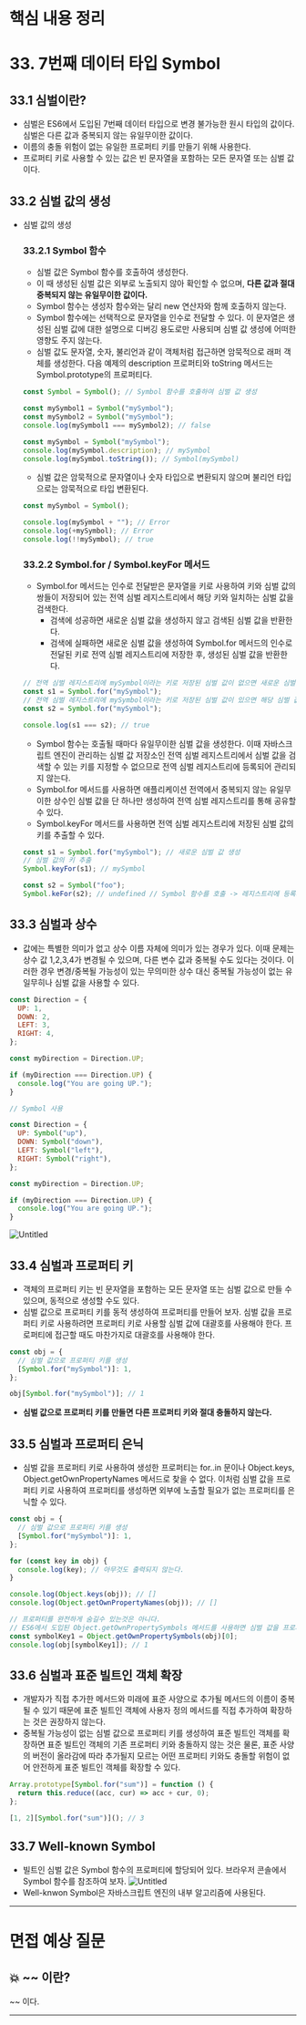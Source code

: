 # 핵심 내용 정리

# 33. 7번째 데이터 타입 Symbol

## 33.1 심벌이란?

- 심벌은 ES6에서 도입된 7번째 데이터 타입으로 변경 불가능한 원시 타입의 값이다. 심벌은 다른 값과 중복되지 않는 유일무이한 값이다.
- 이름의 충돌 위험이 없는 유일한 프로퍼티 키를 만들기 위해 사용한다.
- 프로퍼티 키로 사용할 수 있는 값은 빈 문자열을 포함하는 모든 문자열 또는 심벌 값이다.

## 33.2 심벌 값의 생성

- 심벌 값의 생성

  ### 33.2.1 Symbol 함수

  - 심벌 값은 Symbol 함수를 호출하여 생성한다.
  - 이 때 생성된 심벌 값은 외부로 노출되지 않아 확인할 수 없으며, **다른 값과 절대 중복되지 않는 유일무이한 값이다.**
  - Symbol 함수는 생성자 함수와는 달리 new 연산자와 함께 호출하지 않는다.
  - Symbol 함수에는 선택적으로 문자열을 인수로 전달할 수 있다. 이 문자열은 생성된 심벌 값에 대한 설명으로 디버깅 용도로만 사용되며 심벌 값 생성에 어떠한 영향도 주지 않는다.
  - 심벌 값도 문자열, 숫자, 불리언과 같이 객체처럼 접근하면 암묵적으로 래퍼 객체를 생성한다. 다음 예제의 description 프로퍼티와 toString 메서드는 Symbol.prototype의 프로퍼티다.

  ```jsx
  const Symbol = Symbol(); // Symbol 함수를 호출하여 심벌 값 생성

  const mySymbol1 = Symbol("mySymbol");
  const mySymbol2 = Symbol("mySymbol");
  console.log(mySymbol1 === mySymbol2); // false

  const mySymbol = Symbol("mySymbol");
  console.log(mySymbol.description); // mySymbol
  console.log(mySymbol.toString()); // Symbol(mySymbol)
  ```

  - 심벌 값은 암묵적으로 문자열이나 숫자 타입으로 변환되지 않으며 불리언 타입으로는 암묵적으로 타입 변환된다.

  ```jsx
  const mySymbol = Symbol();

  console.log(mySymbol + ""); // Error
  console.log(+mySymbol); // Error
  console.log(!!mySymbol); // true
  ```

  ### 33.2.2 Symbol.for / Symbol.keyFor 메서드

  - Symbol.for 메서드는 인수로 전달받은 문자열을 키로 사용하여 키와 심벌 값의 쌍들이 저장되어 있는 전역 심벌 레지스트리에서 해당 키와 일치하는 심벌 값을 검색한다.
    - 검색에 성공하면 새로운 심벌 값을 생성하지 않고 검색된 심벌 값을 반환한다.
    - 검색에 실패하면 새로운 심벌 값을 생성하여 Symbol.for 메서드의 인수로 전달된 키로 전역 심벌 레지스트리에 저장한 후, 생성된 심벌 값을 반환한다.

  ```jsx
  // 전역 심벌 레지스트리에 mySymbol이라는 키로 저장된 심벌 값이 없으면 새로운 심벌 값을 생성
  const s1 = Symbol.for("mySymbol");
  // 전역 심벌 레지스트리에 mySymbol이라는 키로 저장된 심벌 값이 있으면 해당 심벌 값을 반환
  const s2 = Symbol.for("mySymbol");

  console.log(s1 === s2); // true
  ```

  - Symbol 함수는 호출될 때마다 유일무이한 심벌 값을 생성한다. 이때 자바스크립트 엔진이 관리하는 심벌 값 저장소인 전역 심벌 레지스트리에서 심벌 값을 검색할 수 있는 키를 지정할 수 없으므로 전역 심벌 레지스트리에 등록되어 관리되지 않는다.
  - Symbol.for 메서드를 사용하면 애플리케이션 전역에서 중복되지 않는 유일무이한 상수인 심벌 값을 단 하나만 생성하여 전역 심벌 레지스트리를 통해 공유할 수 있다.
  - Symbol.keyFor 메서드를 사용하면 전역 심벌 레지스트리에 저장된 심벌 값의 키를 추출할 수 있다.

  ```jsx
  const s1 = Symbol.for("mySymbol"); // 새로운 심벌 값 생성
  // 심벌 값의 키 추출
  Symbol.keyFor(s1); // mySymbol

  const s2 = Symbol("foo");
  Symbol.keFor(s2); // undefined // Symbol 함수를 호출 -> 레지스트리에 등록되어 관리되지 않는다.
  ```

## 33.3 심벌과 상수

- 값에는 특별한 의미가 없고 상수 이름 자체에 의미가 있는 경우가 있다. 이때 문제는 상수 값 1,2,3,4가 변경될 수 있으며, 다른 변수 값과 중복될 수도 있다는 것이다. 이러한 경우 변경/중복될 가능성이 있는 무의미한 상수 대신 중복될 가능성이 없는 유일무히나 심벌 값을 사용할 수 있다.

```jsx
const Direction = {
  UP: 1,
  DOWN: 2,
  LEFT: 3,
  RIGHT: 4,
};

const myDirection = Direction.UP;

if (myDirection === Direction.UP) {
  console.log("You are going UP.");
}

// Symbol 사용

const Direction = {
  UP: Symbol("up"),
  DOWN: Symbol("down"),
  LEFT: Symbol("left"),
  RIGHT: Symbol("right"),
};

const myDirection = Direction.UP;

if (myDirection === Direction.UP) {
  console.log("You are going UP.");
}
```

![Untitled](https://file.notion.so/f/f/e3c7d456-8abb-4c53-9e1a-cfaa34716ac0/d9008ecd-bc53-4b9b-ad1e-81f837beafc1/Untitled.png?id=76cfb303-60be-4f90-96df-92738517fcb3&table=block&spaceId=e3c7d456-8abb-4c53-9e1a-cfaa34716ac0&expirationTimestamp=1716127200000&signature=85evdYUG3ndDmvE2f5bRxL4UC7MmMDD6FrpEcHXPxAU&downloadName=Untitled.png)

## 33.4 심벌과 프로퍼티 키

- 객체의 프로퍼티 키는 빈 문자열을 포함하는 모든 문자열 또는 심벌 값으로 만들 수 있으며, 동적으로 생성할 수도 있다.
- 심벌 값으로 프로퍼티 키를 동적 생성하여 프로퍼티를 만들어 보자. 심벌 값을 프로퍼티 키로 사용하려면 프로퍼티 키로 사용할 심벌 값에 대괄호를 사용해야 한다. 프로퍼티에 접근할 때도 마찬가지로 대괄호를 사용해야 한다.

```jsx
const obj = {
  // 심벌 값으로 프로퍼티 키를 생성
  [Symbol.for("mySymbol")]: 1,
};

obj[Symbol.for("mySymbol")]; // 1
```

- **심벌 값으로 프로퍼티 키를 만들면 다른 프로퍼티 키와 절대 충돌하지 않는다.**

## 33.5 심벌과 프로퍼티 은닉

- 심벌 값을 프로퍼티 키로 사용하여 생성한 프로퍼티는 for..in 문이나 Object.keys, Object.getOwnPropertyNames 메서드로 찾을 수 없다. 이처럼 심벌 값을 프로퍼티 키로 사용하여 프로퍼티를 생성하면 외부에 노출할 필요가 없는 프로퍼티를 은닉할 수 있다.

```jsx
const obj = {
  // 심벌 값으로 프로퍼티 키를 생성
  [Symbol.for("mySymbol")]: 1,
};

for (const key in obj) {
  console.log(key); // 아무것도 출력되지 않는다.
}

console.log(Object.keys(obj)); // []
console.log(Object.getOwnPropertyNames(obj)); // []

// 프로퍼티를 완전하게 숨길수 있는것은 아니다.
// ES6에서 도입된 Object.getOwnPropertySymbols 메서드를 사용하면 심벌 값을 프로퍼티 키로 사용하여 생성한 프로퍼티를 찾을 수 있다.
const symbolKey1 = Object.getOwnPropertySymbols(obj)[0];
console.log(obj[symbolKey1]); // 1
```

## 33.6 심벌과 표준 빌트인 객체 확장

- 개발자가 직접 추가한 메서드와 미래에 표준 사양으로 추가될 메서드의 이름이 중복될 수 있기 때문에 표준 빌트인 객체에 사용자 정의 메서드를 직접 추가하여 확장하는 것은 권장하지 않는다.
- 중복될 가능성이 없는 심벌 값으로 프로퍼티 키를 생성하여 표준 빌트인 객체를 확장하면 표준 빌트인 객체의 기존 프로퍼티 키와 충돌하지 않는 것은 물론, 표준 사양의 버전이 올라감에 따라 추가될지 모르는 어떤 프로퍼티 키와도 충돌할 위험이 없어 안전하게 표준 빌트인 객체를 확장할 수 있다.

```jsx
Array.prototype[Symbol.for("sum")] = function () {
  return this.reduce((acc, cur) => acc + cur, 0);
};

[1, 2][Symbol.for("sum")](); // 3
```

## 33.7 Well-known Symbol

- 빌트인 심벌 값은 Symbol 함수의 프로퍼티에 할당되어 있다. 브라우저 콘솔에서 Symbol 함수를 참조하여 보자.
  ![Untitled](https://file.notion.so/f/f/e3c7d456-8abb-4c53-9e1a-cfaa34716ac0/cc038f56-ec96-4b9d-ba75-bab24af04cb5/Untitled.png?id=c08d6f01-d947-4880-a6e5-3c32fb10a687&table=block&spaceId=e3c7d456-8abb-4c53-9e1a-cfaa34716ac0&expirationTimestamp=1716127200000&signature=s5AJkqaJ0k6o2MKXPRMRD3j3LSYmrE7oWHf8XDD3MN0&downloadName=Untitled.png)
- Well-knwon Symbol은 자바스크립트 엔진의 내부 알고리즘에 사용된다.

---

# 면접 예상 질문

## 💥 ~~ 이란?

~~ 이다.

---
